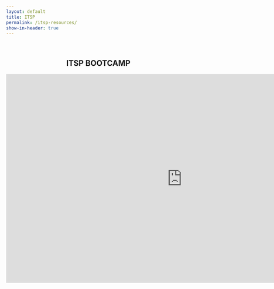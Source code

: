 ```yaml
---
layout: default
title: ITSP
permalink: /itsp-resources/
show-in-header: true
---
```


<br/>
<center>
	<h2>ITSP BOOTCAMP</h2>
</center>
<div class="float-center">
	<iframe src="https://docs.google.com/presentation/d/1MUQI8__2z5agd_Wc5YJA99LWyXe6XenHTPuL9-d5pYk/embed?start=false&loop=false&delayms=3000" frameborder="0" width="960" height="569" allowfullscreen="true" mozallowfullscreen="true" webkitallowfullscreen="true"></iframe>
</div>
